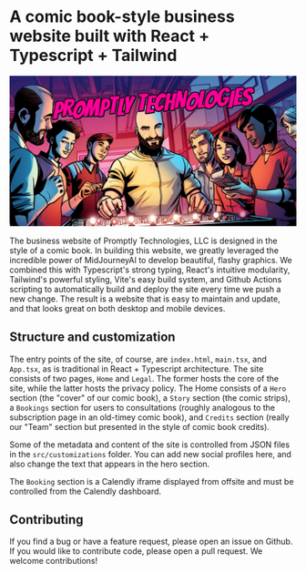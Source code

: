 # A comic book-style business website built with React + Typescript + Tailwind

![Website social card preview image](https://github.com/Promptly-Technologies-LLC/Promptly-Technologies-LLC.github.io/blob/main/public/images/card.jpg?raw=true)

The business website of Promptly Technologies, LLC is designed in the style of a comic book. In building this website, we greatly leveraged the incredible power of MidJourneyAI to develop beautiful, flashy graphics. We combined this with Typescript's strong typing, React's intuitive modularity, Tailwind's powerful styling, Vite's easy build system, and Github Actions scripting to automatically build and deploy the site every time we push a new change. The result is a website that is easy to maintain and update, and that looks great on both desktop and mobile devices.

## Structure and customization

The entry points of the site, of course, are `index.html`, `main.tsx`, and `App.tsx`, as is traditional in React + Typescript architecture. The site consists of two pages, `Home` and `Legal`. The former hosts the core of the site, while the latter hosts the privacy policy. The Home consists of a `Hero` section (the "cover" of our comic book), a `Story` section (the comic strips), a `Bookings` section for users to consultations (roughly analogous to the subscription page in an old-timey comic book), and `Credits` section (really our "Team" section but presented in the style of comic book credits).

Some of the metadata and content of the site is controlled from JSON files in the `src/customizations` folder. You can add new social profiles here, and also change the text that appears in the hero section.

The `Booking` section is a Calendly iframe displayed from offsite and must be controlled from the Calendly dashboard.

## Contributing

If you find a bug or have a feature request, please open an issue on Github. If you would like to contribute code, please open a pull request. We welcome contributions!
